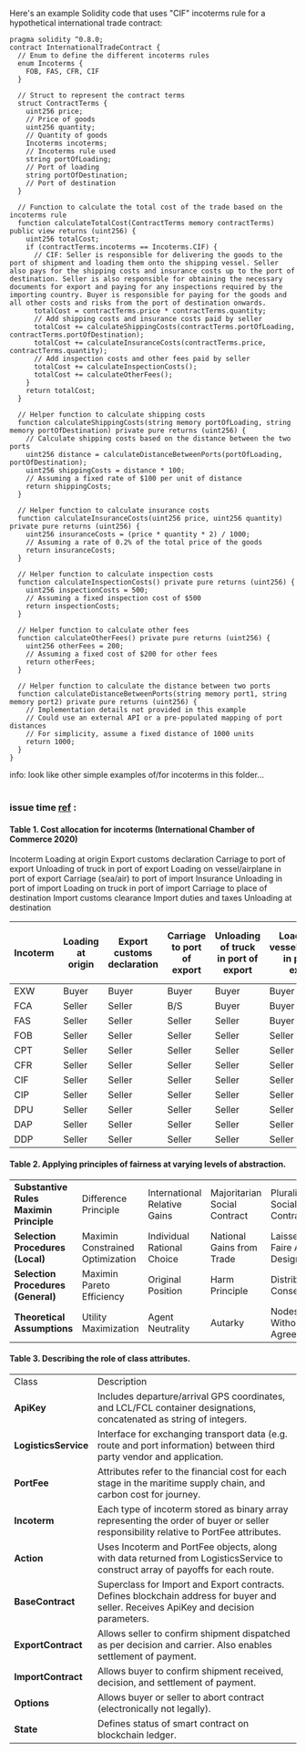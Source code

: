 Here's an example Solidity code that uses "CIF" incoterms rule for a hypothetical international trade contract:

```solidity
pragma solidity ^0.8.0; 
contract InternationalTradeContract { 
  // Enum to define the different incoterms rules 
  enum Incoterms { 
    FOB, FAS, CFR, CIF 
  } 

  // Struct to represent the contract terms 
  struct ContractTerms { 
    uint256 price; 
    // Price of goods 
    uint256 quantity; 
    // Quantity of goods 
    Incoterms incoterms; 
    // Incoterms rule used 
    string portOfLoading; 
    // Port of loading 
    string portOfDestination; 
    // Port of destination 
  } 

  // Function to calculate the total cost of the trade based on the incoterms rule 
  function calculateTotalCost(ContractTerms memory contractTerms) public view returns (uint256) { 
    uint256 totalCost; 
    if (contractTerms.incoterms == Incoterms.CIF) { 
      // CIF: Seller is responsible for delivering the goods to the port of shipment and loading them onto the shipping vessel. Seller also pays for the shipping costs and insurance costs up to the port of destination. Seller is also responsible for obtaining the necessary documents for export and paying for any inspections required by the importing country. Buyer is responsible for paying for the goods and all other costs and risks from the port of destination onwards. 
      totalCost = contractTerms.price * contractTerms.quantity; 
      // Add shipping costs and insurance costs paid by seller 
      totalCost += calculateShippingCosts(contractTerms.portOfLoading, contractTerms.portOfDestination); 
      totalCost += calculateInsuranceCosts(contractTerms.price, contractTerms.quantity); 
      // Add inspection costs and other fees paid by seller 
      totalCost += calculateInspectionCosts(); 
      totalCost += calculateOtherFees(); 
    } 
    return totalCost; 
  } 

  // Helper function to calculate shipping costs 
  function calculateShippingCosts(string memory portOfLoading, string memory portOfDestination) private pure returns (uint256) { 
    // Calculate shipping costs based on the distance between the two ports 
    uint256 distance = calculateDistanceBetweenPorts(portOfLoading, portOfDestination); 
    uint256 shippingCosts = distance * 100; 
    // Assuming a fixed rate of $100 per unit of distance 
    return shippingCosts; 
  } 

  // Helper function to calculate insurance costs 
  function calculateInsuranceCosts(uint256 price, uint256 quantity) private pure returns (uint256) { 
    uint256 insuranceCosts = (price * quantity * 2) / 1000; 
    // Assuming a rate of 0.2% of the total price of the goods 
    return insuranceCosts; 
  } 

  // Helper function to calculate inspection costs 
  function calculateInspectionCosts() private pure returns (uint256) { 
    uint256 inspectionCosts = 500; 
    // Assuming a fixed inspection cost of $500 
    return inspectionCosts; 
  } 

  // Helper function to calculate other fees 
  function calculateOtherFees() private pure returns (uint256) { 
    uint256 otherFees = 200; 
    // Assuming a fixed cost of $200 for other fees 
    return otherFees; 
  } 

  // Helper function to calculate the distance between two ports 
  function calculateDistanceBetweenPorts(string memory port1, string memory port2) private pure returns (uint256) { 
    // Implementation details not provided in this example 
    // Could use an external API or a pre-populated mapping of port distances 
    // For simplicity, assume a fixed distance of 1000 units 
    return 1000; 
  } 
}
```

info: look like other simple examples of/for incoterms in this folder...

#

### issue time [ref](https://www.sciencedirect.com/science/article/pii/S2666659621000044) :

#### Table 1. Cost allocation for incoterms (International Chamber of Commerce 2020)
Incoterm	Loading at origin	Export customs declaration	Carriage to port of export	Unloading of truck in port of export	Loading on vessel/airplane in port of export	Carriage (sea/air) to port of import	Insurance	Unloading in port of import	Loading on truck in port of import	Carriage to place of destination	Import customs clearance	Import duties and taxes	Unloading at destination

| Incoterm	| Loading at origin	| Export customs declaration	| Carriage to port of export	| Unloading of truck in port of export	| Loading on vessel/airplane in port of export	| Carriage (sea/air) to port of import	| Insurance	| Unloading in port of import	| Loading on truck in port of import	| Carriage to place of destination	| Import customs clearance	| Import duties and taxes	| Unloading at destination |
|---|---|---|---|---|---|---|---|---|---|---|---|---|---|
| EXW	| Buyer	| Buyer	| Buyer	| Buyer	| Buyer	| Buyer	| Buyer	| Buyer	| Buyer	| Buyer	| Buyer	| Buyer	| Buyer |
| FCA	| Seller	| Seller	| B/S	| Buyer	| Buyer	| Buyer	| Buyer	| Buyer	| Buyer	| Buyer	| Buyer	| Buyer	| Buyer |
| FAS	| Seller	| Seller	| Seller	| Seller	| Buyer	| Buyer	| Buyer	| Buyer	| Buyer	| Buyer	| Buyer	| Buyer	| Buyer |
| FOB	| Seller	| Seller	| Seller	| Seller	| Seller	| Buyer	| Buyer	| Buyer	| Buyer	| Buyer	| Buyer	| Buyer	| Buyer |
| CPT	| Seller	| Seller	| Seller	| Seller	| Seller	| Seller	| Buyer	| B/S	| B/S	| Seller	| Buyer	| Buyer	| Buyer |
| CFR	| Seller	| Seller	| Seller	| Seller	| Seller	| Seller	| Buyer	| Buyer	| Buyer	| Buyer	| Buyer	| Buyer	| Buyer |
| CIF	| Seller	| Seller	| Seller	| Seller	| Seller	| Seller	| Seller	| Buyer	| Buyer	| Buyer	| Buyer	| Buyer	| Buyer |
| CIP	| Seller	| Seller	| Seller	| Seller	| Seller	| Seller	| Seller	| B/S	| B/S	| Seller	| Buyer	| Buyer	| Buyer |
| DPU	| Seller	| Seller	| Seller	| Seller	| Seller	| Seller	| Seller	| Seller	| Seller	| Seller	| Buyer	| Buyer	| Seller |
| DAP	| Seller	| Seller	| Seller	| Seller	| Seller	| Seller	| Seller	| Seller	| Seller	| Seller	| Buyer	| Buyer	| Buyer |
| DDP	| Seller	| Seller	| Seller	| Seller	| Seller	| Seller	| Seller	| Seller	| Seller	| Seller	| Seller	| Seller	| Buyer |

#### Table 2. Applying principles of fairness at varying levels of abstraction.
|||||||
|---|---|---|---|---|---|
| **Substantive Rules	Maximin Principle**	| Difference Principle	| International Relative Gains	| Majoritarian Social Contract	| Pluralistic Social Contract	| International Commercial Contract |
| **Selection Procedures (Local)**	| Maximin Constrained Optimization	| Individual Rational Choice	| National Gains from Trade	| Laissez Faire App Design	| Ethically Optimized App Design	| Incoterms (EXW, CIF, etc.) |
| **Selection Procedures (General)**	| Maximin Pareto Efficiency	| Original Position	| Harm Principle	| Distributed Consensus	| Distributed Consensus	| UPICC (Favor Contractus) |
| **Theoretical Assumptions**	| Utility Maximization	| Agent Neutrality	| Autarky	| Nodes Without Agreement	| Nodes Without Agreement	| Enterprises Without Agreement |

#### Table 3. Describing the role of class attributes.
|||
|---|---|
| Class	| Description |
| **ApiKey**	| Includes departure/arrival GPS coordinates, and LCL/FCL container designations, concatenated as string of integers. |
| **LogisticsService**	| Interface for exchanging transport data (e.g. route and port information) between third party vendor and application. |
| **PortFee**	| Attributes refer to the financial cost for each stage in the maritime supply chain, and carbon cost for journey. |
| **Incoterm**	| Each type of incoterm stored as binary array representing the order of buyer or seller responsibility relative to PortFee attributes. |
| **Action**	| Uses Incoterm and PortFee objects, along with data returned from LogisticsService to construct array of payoffs for each route. |
| **BaseContract**	| Superclass for Import and Export contracts. Defines blockchain address for buyer and seller. Receives ApiKey and decision parameters. |
| **ExportContract**	| Allows seller to confirm shipment dispatched as per decision and carrier. Also enables settlement of payment. |
| **ImportContract**	| Allows buyer to confirm shipment received, decision, and settlement of payment. |
| **Options**	| Allows buyer or seller to abort contract (electronically not legally). |
| **State**	| Defines status of smart contract on blockchain ledger. |
